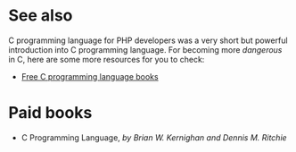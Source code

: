 # See also

C programming language for PHP developers was a very short but powerful
introduction into C programming language. For becoming more *dangerous* in C, here
are some more resources for you to check:

* [Free C programming language books](https://github.com/EbookFoundation/free-programming-books/blob/master/free-programming-books.md#c)

# Paid books

* C Programming Language, *by Brian W. Kernighan and‎ Dennis M. Ritchie*
